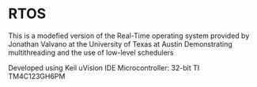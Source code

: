 # RTOS

This is a modefied version of the Real-Time operating system provided by Jonathan Valvano at the University of Texas at Austin
Demonstrating multithreading and the use of low-level schedulers

Developed using Keil uVision IDE
Microcontroller: 32-bit TI TM4C123GH6PM
